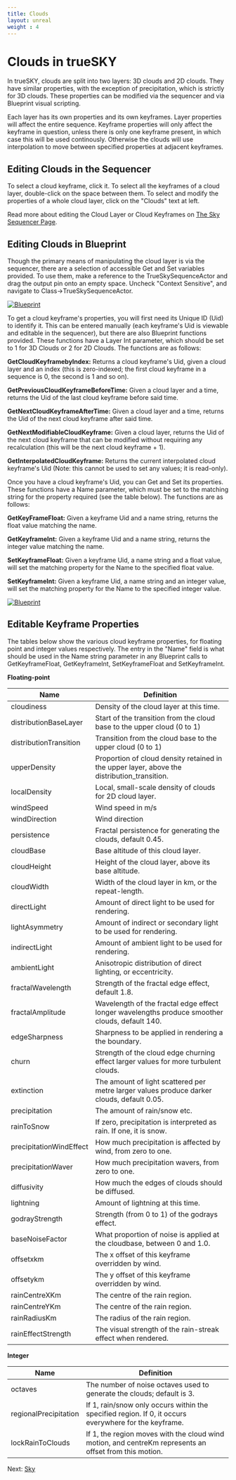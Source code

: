 ```yaml
---
title: Clouds
layout: unreal
weight : 4
---
```


Clouds in trueSKY
========

In trueSKY, clouds are split into two layers: 3D clouds and 2D clouds. They have similar properties, with the exception of precipitation, which is strictly for 3D clouds. These properties can be modified via the sequencer and via Blueprint visual scripting.

Each layer has its own properties and its own keyframes. Layer properties will affect the entire sequence. Keyframe properties will only affect the keyframe in question, unless there is only one keyframe present, in which case this will be used continously. Otherwise the clouds will use interpolation to move between specified properties at adjacent keyframes. 


Editing Clouds in the Sequencer
-------------------------------
To select a cloud keyframe, click it. To select all the keyframes of a cloud layer, double-click on the space between them. To select and modify the properties of a whole cloud layer, click on the "Clouds" text at left.

Read more about editing the Cloud Layer or Cloud Keyframes on [The Sky Sequencer Page](http://docs.simul.co/reference/man_8_sequencer.html).


Editing Clouds in Blueprint
-------------------------

Though the primary means of manipulating the cloud layer is via the sequencer, there are a selection of accessible Get and Set variables provided. To use them, make a reference to the TrueSkySequenceActor and drag the output pin onto an empty space. Uncheck "Context Sensitive", and navigate to Class->TrueSkySequenceActor.

<a href="http://docs.simul.co/unrealengine/images/SetGetCloudLayer.png"><img src="http://docs.simul.co/unrealengine/images/SetGetCloudLayer.png" alt="Blueprint"/></a>

To get a cloud keyframe's properties, you will first need its Unique ID (Uid) to identify it. This can be entered manually (each keyframe's Uid is viewable and editable in the sequencer), but there are also Blueprint functions provided. These functions have a Layer Int parameter, which should be set to 1 for 3D Clouds or 2 for 2D Clouds. The functions are as follows:

**GetCloudKeyframebyIndex:** Returns a cloud keyframe's Uid, given a cloud layer and an index (this is zero-indexed; the first cloud keyframe in a sequence is 0, the second is 1 and so on).

**GetPreviousCloudKeyframeBeforeTime:** Given a cloud layer and a time, returns the Uid of the last cloud keyframe before said time.

**GetNextCloudKeyframeAfterTime:** Given a cloud layer and a time, returns the Uid of the next cloud keyframe after said time.

**GetNextModifiableCloudKeyframe:** Given a cloud layer, returns the Uid of the next cloud keyframe that can be modified without requiring any recalculation (this will be the next cloud keyframe + 1).

**GetInterpolatedCloudKeyframe:** Returns the current interpolated cloud keyframe's Uid (Note: this cannot be used to set any values; it is read-only).


Once you have a cloud keyframe's Uid, you can Get and Set its properties. These functions have a Name parameter, which must be set to the matching string for the property required (see the table below). The functions are as follows:

**GetKeyFrameFloat:** Given a keyframe Uid and a name string, returns the float value matching the name.

**GetKeyframeInt:** Given a keyframe Uid and a name string, returns the integer value matching the name.

**SetKeyframeFloat:** Given a keyframe Uid, a name string and a float value, will set the matching property for the Name to the specified float value.

**SetKeyframeInt:** Given a keyframe Uid, a name string and an integer value, will set the matching property for the Name to the specified integer value.

<a href="http://docs.simul.co/unrealengine/images/CloudBPGetSet.png"><img src="http://docs.simul.co/unrealengine/images/CloudBPGetSet.png" alt="Blueprint"/></a>


Editable Keyframe Properties
-------------------------

The tables below show the various cloud keyframe properties, for floating point and integer values respectively. The entry in the "Name" field is what should be used in the Name string parameter in any Blueprint calls to GetKeyframeFloat, GetKeyframeInt, SetKeyframeFloat and SetKeyframeInt.


**Floating-point**


Name						| 			Definition
-------------------------- | -------------------------------------------------------------
cloudiness					|  Density of the cloud layer at this time.
distributionBaseLayer		|  Start of the transition from the cloud base to the upper cloud (0 to 1)
distributionTransition		|  Transition from the cloud base to the upper cloud (0 to 1)
upperDensity				|  Proportion of cloud density retained in the upper layer, above the distribution_transition.
localDensity				|  Local, small-scale density of clouds for 2D cloud layer.
windSpeed					| Wind speed in m/s
windDirection				| Wind direction
persistence					| Fractal persistence for generating the clouds, default 0.45.
cloudBase					| Base altitude of this cloud layer.
cloudHeight					| Height of the cloud layer, above its base altitude.
cloudWidth					| Width of the cloud layer in km, or the repeat-length.
directLight					| Amount of direct light to be used for rendering.
lightAsymmetry			| Amount of indirect or secondary light to be used for rendering.
indirectLight			| Amount of ambient light to be used for rendering.
ambientLight			| Anisotropic distribution of direct lighting, or eccentricity.
fractalWavelength		| Strength of the fractal edge effect, default 1.8.
fractalAmplitude		| Wavelength of the fractal edge effect longer wavelengths produce smoother clouds, default 140.
edgeSharpness			| Sharpness to be applied in rendering a the boundary.
churn				| Strength of the cloud edge churning effect larger values for more turbulent clouds.
extinction			| The amount of light scattered per metre larger values produce darker clouds, default 0.05.
precipitation			| The amount of rain/snow etc.
rainToSnow			| If zero, precipitation is interpreted as rain. If one, it is snow.
precipitationWindEffect		| How much precipitation is affected by wind, from zero to one.
precipitationWaver		| How much precipitation wavers, from zero to one.
diffusivity			| How much the edges of clouds should be diffused.
lightning			| Amount of lightning at this time.
godrayStrength			| Strength (from 0 to 1) of the godrays effect.
baseNoiseFactor			| What proportion of noise is applied at the cloudbase, between 0 and 1.0.
offsetxkm			| The x offset of this keyframe overridden by wind.
offsetykm			| The y offset of this keyframe overridden by wind.
rainCentreXKm			| The centre of the rain region.
rainCentreYKm			| The centre of the rain region.
rainRadiusKm			| The radius of the rain region.  
rainEffectStrength		| The visual strength of the rain-streak effect when rendered.


**Integer**
	

Name				|			Definition
----------------------------|----------------------------------------------------------
	octaves			|The number of noise octaves used to generate the clouds; default is 3.
	regionalPrecipitation	|If 1, rain/snow only occurs within the specified region. If 0, it occurs everywhere for the keyframe.
	lockRainToClouds	|If 1, the region moves with the cloud wind motion, and centreKm represents an offset from this motion.
			


Next: <a href="/unrealengine/Sky">Sky</a>
